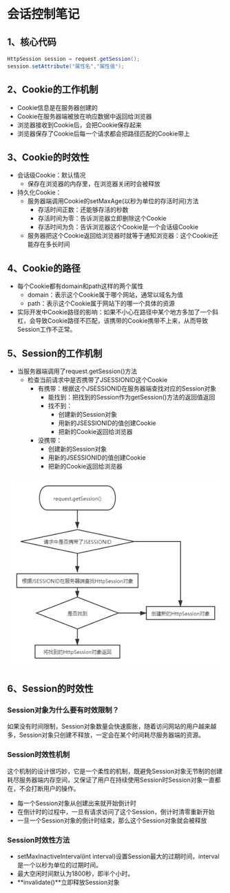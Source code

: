 # 会话控制笔记

## 1、核心代码

```java
HttpSession session = request.getSession();
session.setAttribute("属性名","属性值");
```

## 2、Cookie的工作机制

- Cookie信息是在服务器创建的
- Cookie在服务器端被放在响应数据中返回给浏览器
- 浏览器接收到Cookie后，会把Cookie保存起来
- 浏览器保存了Cookie后每一个请求都会把路径匹配的Cookie带上

## 3、Cookie的时效性

- 会话级Cookie：默认情况
  - 保存在浏览器的内存里，在浏览器关闭时会被释放
- 持久化Cookie：
  - 服务器端调用Cookie的setMaxAge(以秒为单位的存活时间)方法
    - 存活时间正数：还能够存活的秒数
    - 存活时间为零：告诉浏览器立即删除这个Cookie
    - 存活时间为负：告诉浏览器这个Cookie是一个会话级Cookie
  - 服务器把这个Cookie返回给浏览器时就等于通知浏览器：这个Cookie还能存在多长时间

## 4、Cookie的路径

- 每个Cookie都有domain和path这样的两个属性
  - domain：表示这个Cookie属于哪个网站，通常以域名为值
  - path：表示这个Cookie属于网站下的哪一个具体的资源
- 实际开发中Cookie路径的影响：如果不小心在路径中某个地方多加了一个斜杠，会导致Cookie路径不匹配，该携带的Cookie携带不上来，从而导致Session工作不正常。

## 5、Session的工作机制

- 当服务器端调用了request.getSession()方法
  - 检查当前请求中是否携带了JSESSIONID这个Cookie
    - 有携带：根据这个JSESSIONID在服务器端查找对应的Session对象
      - 能找到：把找到的Session作为getSession()方法的返回值返回
      - 找不到：
        - 创建新的Session对象
        - 用新的JSESSIONID的值创建Cookie
        - 把新的Cookie返回给浏览器
    - 没携带：
      - 创建新的Session对象
      - 用新的JSESSIONID的值创建Cookie
      - 把新的Cookie返回给浏览器

![./images](assets/%E4%BC%9A%E8%AF%9D%E6%8E%A7%E5%88%B6/session.png)

## 6、Session的时效性

### Session对象为什么要有时效限制？

如果没有时间限制，Session对象数量会快速膨胀，随着访问网站的用户越来越多，Session对象只创建不释放，一定会在某个时间耗尽服务器端的资源。

### Session时效性机制

这个机制的设计很巧妙，它是一个柔性的机制，既避免Session对象无节制的创建耗尽服务器端内存空间，又保证了用户在持续使用Session时Session对象一直都在，不会打断用户的操作。

- 每一个Session对象从创建出来就开始倒计时
- 在倒计时的过程中，一旦有请求访问了这个Session，倒计时清零重新开始
- 一旦一个Session对象的倒计时结束，那么这个Session对象就会被释放

### Session时效性方法

- setMaxInactiveInterval(int interval)设置Session最大的过期时间，interval是一个以秒为单位的过期时间。
- 最大空闲时间默认为1800秒，即半个小时。
- **invalidate()**立即释放Session对象
